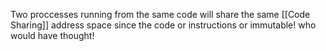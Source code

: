 Two proccesses running from the same code will share the same [[Code Sharing]] address space since the code or instructions or immutable! who would have thought!
